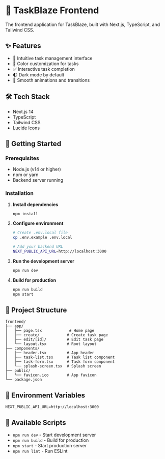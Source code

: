 # 🚀 TaskBlaze Frontend

The frontend application for TaskBlaze, built with Next.js, TypeScript, and Tailwind CSS.

## ✨ Features

- 🎯 Intuitive task management interface
- 🎨 Color customization for tasks
- ✅ Interactive task completion
- 🌓 Dark mode by default
- 💫 Smooth animations and transitions

## 🛠 Tech Stack

- Next.js 14
- TypeScript
- Tailwind CSS
- Lucide Icons

## 🚀 Getting Started

### Prerequisites

- Node.js (v14 or higher)
- npm or yarn
- Backend server running

### Installation

1. **Install dependencies**
   ```bash
   npm install
   ```

2. **Configure environment**
   ```bash
   # Create .env.local file
   cp .env.example .env.local

   # Add your backend URL
   NEXT_PUBLIC_API_URL=http://localhost:3000
   ```

3. **Run the development server**
   ```bash
   npm run dev
   ```

4. **Build for production**
   ```bash
   npm run build
   npm start
   ```

## 📁 Project Structure

```
frontend/
├── app/
│   ├── page.tsx            # Home page
│   ├── create/            # Create task page
│   ├── edit/[id]/         # Edit task page
│   └── layout.tsx         # Root layout
├── components/
│   ├── header.tsx         # App header
│   ├── task-list.tsx      # Task list component
│   ├── task-form.tsx      # Task form component
│   └── splash-screen.tsx  # Splash screen
├── public/
│   └── favicon.ico        # App favicon
└── package.json
```

## 🔑 Environment Variables

```env
NEXT_PUBLIC_API_URL=http://localhost:3000
```

## 📝 Available Scripts

- `npm run dev` - Start development server
- `npm run build` - Build for production
- `npm start` - Start production server
- `npm run lint` - Run ESLint 